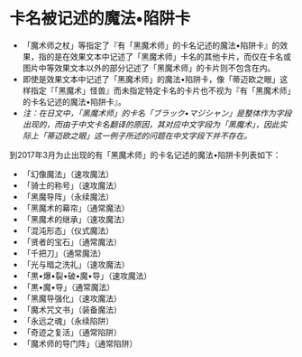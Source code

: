 # 卡名被记述的魔法•陷阱卡

* 「魔术师之杖」等指定了『有「黑魔术师」的卡名记述的魔法•陷阱卡』的效果，指的是在效果文本中记述了「黑魔术师」卡名的其他卡片，而仅在卡名或图片中等效果文本以外的部分记述了「黑魔术师」的卡片则不包含在内。
* 即使是效果文本中记述了「黑魔术师」的魔法•陷阱卡，像「蒂迈欧之眼」这样指定『「黑魔术」怪兽』而未指定特定卡名的卡片也不视为『有「黑魔术师」的卡名记述的魔法•陷阱卡』。
* _注：在日文中，「黑魔术师」的卡名「ブラック•マジシャン」是整体作为字段出现的，而由于中文卡名翻译的原因，其对应中文字段为「黑魔术」，因此实际上「蒂迈欧之眼」这一例子所述的问题在中文字段下并不存在。_

到2017年3月为止出现的有「黑魔术师」的卡名记述的魔法•陷阱卡列表如下：

* 「幻像魔法」（速攻魔法）
* 「骑士的称号」（速攻魔法）
* 「黑魔导阵」（永续魔法）
* 「黑魔术的幕帘」（通常魔法）
* 「黑魔术的继承」（速攻魔法）
* 「混沌形态」（仪式魔法）
* 「贤者的宝石」（通常魔法）
* 「千把刀」（通常魔法）
* 「光与暗之洗礼」（速攻魔法）
* 「黒•爆•裂•破•魔•导」（速攻魔法）
* 「黒•魔•导」（通常魔法）
* 「黑魔导强化」（速攻魔法）
* 「魔术咒文书」（装备魔法）
* 「永远之魂」（永续陷阱）
* 「奇迹之复活」（通常陷阱）
* 「魔术师的导门阵」（通常陷阱）

